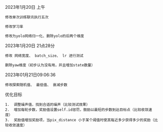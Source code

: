 2023年1月20日 上午

	修改单次训练联讯执行五次

	修改学习率

	修改为yolo网络归一化、删除yolo的后两个维度

2023年1月20日 21点28分

	修改 网络宽度、 batch_size、 lr 进行测试

	删除yaw维度（初步认为没有用，并且增加state数量）

2023年01月21日09:06:36

    修改探索随机值、 最低值、 衰减步数

优化目标

    1.  调整噪声值，找到合适的噪声（比较测试效果）
    2.  增加每轮步数，奖励值设置self.id惩罚，鼓励以最短的步数到达目标点（比较收敛速度）
    3.  奖励值增加奖励项，当pix_distance 小于某个阈值时使其每近多少获得多少的奖励（比较收敛速度）
